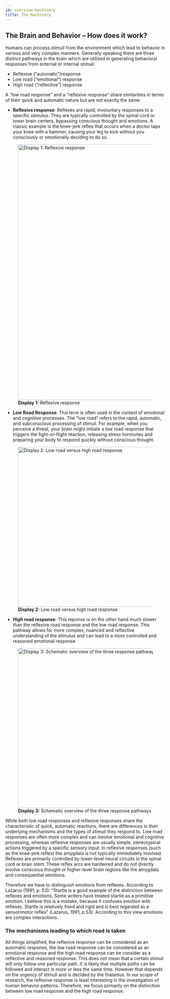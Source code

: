 ```yaml
---
id: overview-machinery
title: The Machinery
---
```


## The Brain and Behavior – How does it work?

Humans can process stimuli from the environment which lead to behavior in various and very complex manners. Generally speaking there are three distinct pathways in the brain which are utilized in generating behavioral responses from external or internal stimuli:

- Reflexive (“automatic”)response
- Low road (“emotional”) response
- High road (“reflective”) response

A “low road response” and a “reflexive response” share similarities in terms of their quick and automatic nature but are not exactly the same.

- **Reflexive response**: Reflexes are rapid, involuntary responses to a specific stimulus. They are typically controlled by the spinal cord or lower brain centers, bypassing conscious thought and emotions. A classic example is the knee-jerk reflex that occurs when a doctor taps your knee with a hammer, causing your leg to kick without you consciously or emotionally deciding to do so.

<figure style={{ textAlign: 'center' }}>
  <img src="/img/human-behavior-patterns/fundamentals/machinery/display-1.jpg" alt="Display 1: Reflexive response" width="800" />
  <figcaption><strong>Display 1:</strong> Reflexive response</figcaption>
</figure>

- **Low Road Response**: This term is often used in the context of emotional and cognitive processes. The “low road” refers to the rapid, automatic, and subconscious processing of stimuli. For example, when you perceive a threat, your brain might initiate a low road response that triggers the fight-or-flight reaction, releasing stress hormones and preparing your body to respond quickly without conscious thought.

<figure style={{ textAlign: 'center' }}>
  <img src="/img/human-behavior-patterns/fundamentals/machinery/display-2.jpg" alt="Display 2: Low road versus high road response" width="500" />
  <figcaption><strong>Display 2:</strong> Low road versus high road response</figcaption>
</figure>


- **High road response**: This reponse is on the other hand much slower than the reflexive road response and the low road response. This pathway allows for more complex, nuanced and reflective understanding of the stimulus and can lead to a more controlled and reasoned emotional response

<figure style={{ textAlign: 'center' }}>
  <img src="/img/human-behavior-patterns/fundamentals/machinery/display-3.jpg" alt="Display 3: Schematic overview of the three response pathways" width="500" />
  <figcaption><strong>Display 3:</strong> Schematic overview of the three response pathways</figcaption>
</figure>



While both low road responses and reflexive responses share the characteristic of quick, automatic reactions, there are differences in their underlying mechanisms and the types of stimuli they respond to. Low road responses are often more complex and can involve emotional and cognitive processing, whereas reflexive responses are usually simple, stereotypical actions triggered by a specific sensory input. In reflexive responses (such as the knee-jerk reflex) the amygdala is not typically immediately involved. Reflexes are primarily controlled by lower-level neural circuits in the spinal cord or brain stem. These reflex arcs are hardwired and do not directly involve conscious thought or higher-level brain regions like the amygdala and consequential emotions.

Therefore we have to distinguish emotions from reflexes. According to Lazarus (1991, p. 53): “Startle is a good example of the distinction between reflexes and emotions. Some writers have treated startle as a primitive emotion. I believe this is a mistake, because it confuses emotion with reflexes. Startle is relatively fixed and rigid and is best regarded as a sensorimotor reflex” (Lazarus, 1991, p.53). According to this view emotions are complex interactions.

### The mechanisms leading to which road is taken
All things simplified, the reflexive response can be considered as an automatic response, the low road response can be considered as an emotional response and the high road response can be consider as a reflective and reasoned response. This does not mean that a certain stimuli will only follow one particular path. It is likely that multiple paths can be followed and interact in more or less the same time. However that depends on the urgency of stimuli and is decided by the thalamus. In our scope of research, the reflexive response is least interesting in the investigation of human behavior patterns. Therefore, we focus primarily on the distinction between low road response and the high road response.


